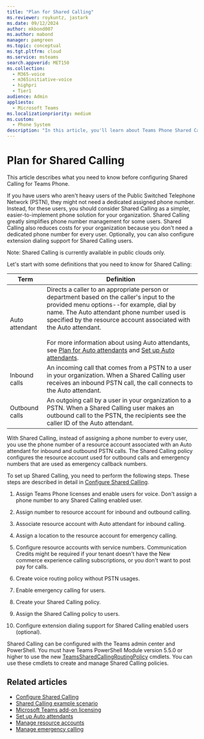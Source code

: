 ```yaml
---
title: "Plan for Shared Calling"
ms.reviewer: roykuntz, jastark
ms.date: 09/12/2024
author: mkbond007
ms.author: mabond
manager: pamgreen
ms.topic: conceptual
ms.tgt.pltfrm: cloud
ms.service: msteams
search.appverid: MET150
ms.collection: 
  - M365-voice
  - m365initiative-voice
  - highpri
  - Tier1
audience: Admin
appliesto: 
  - Microsoft Teams
ms.localizationpriority: medium
ms.custom: 
  - Phone System
description: "In this article, you'll learn about Teams Phone Shared Calling."
---
```


# Plan for Shared Calling

This article describes what you need to know before configuring Shared Calling for Teams Phone.

If you have users who aren't heavy users of the Public Switched Telephone Network (PSTN), they might not need a dedicated assigned phone number. Instead, for these users, you should consider Shared Calling as a simpler, easier-to-implement phone solution for your organization. Shared Calling greatly simplifies phone number management for some users. Shared Calling also reduces costs for your organization because you don't need a dedicated phone number for every user. Optionally, you can also configure extension dialing support for Shared Calling users.

Note: Shared Calling is currently available in public clouds only.

Let's start with some definitions that you need to know for Shared Calling:

| Term | Definition |
|----------|-----------|
|Auto attendant|Directs a caller to an appropriate person or department based on the caller's input to the provided menu options--for example, dial by name. The Auto attendant phone number used is specified by the resource account associated with the Auto attendant.<br><br>For more information about using Auto attendants, see [Plan for Auto attendants](plan-auto-attendant-call-queue.md) and [Set up Auto attendants](create-a-phone-system-auto-attendant.md).|
|Inbound calls|An incoming call that comes from a PSTN to a user in your organization. When a Shared Calling user receives an inbound PSTN call, the call connects to the Auto attendant.|
|Outbound calls|An outgoing call by a user in your organization to a PSTN. When a Shared Calling user makes an outbound call to the PSTN, the recipients see the caller ID of the Auto attendant.|

With Shared Calling, instead of assigning a phone number to every user, you use the phone number of a resource account associated with an Auto attendant for inbound and outbound PSTN calls. The Shared Calling policy configures the resource account used for outbound calls and emergency numbers that are used as emergency callback numbers.

To set up Shared Calling, you need to perform the following steps. These steps are described in detail in [Configure Shared Calling](shared-calling-setup.md).

1. Assign Teams Phone licenses and enable users for voice. Don't assign a phone number to any Shared Calling enabled user.

1. Assign number to resource account for inbound and outbound calling.

1. Associate resource account with Auto attendant for inbound calling.

1. Assign a location to the resource account for emergency calling.

1. Configure resource accounts with service numbers. Communication Credits might be required if your tenant doesn't have the New commerce experience calling subscriptions, or you don't want to post pay for calls.

1. Create voice routing policy without PSTN usages.

1. Enable emergency calling for users.

1. Create your Shared Calling policy.

1. Assign the Shared Calling policy to users.

1. Configure extension dialing support for Shared Calling enabled users (optional).

Shared Calling can be configured with the Teams admin center and PowerShell. You must have Teams PowerShell Module version 5.5.0 or higher to use the new [TeamsSharedCallingRoutingPolicy](/powershell/module/teams/set-csteamssharedcallingroutingpolicy) cmdlets. You can use these cmdlets to create and manage Shared Calling policies.

## Related articles

- [Configure Shared Calling](shared-calling-setup.md)
- [Shared Calling example scenario](shared-calling-scenario.md)
- [Microsoft Teams add-on licensing](./teams-add-on-licensing/microsoft-teams-add-on-licensing.md)
- [Set up Auto attendants](create-a-phone-system-auto-attendant.md)
- [Manage resource accounts](manage-resource-accounts.md)
- [Manage emergency calling](what-are-emergency-locations-addresses-and-call-routing.md)
